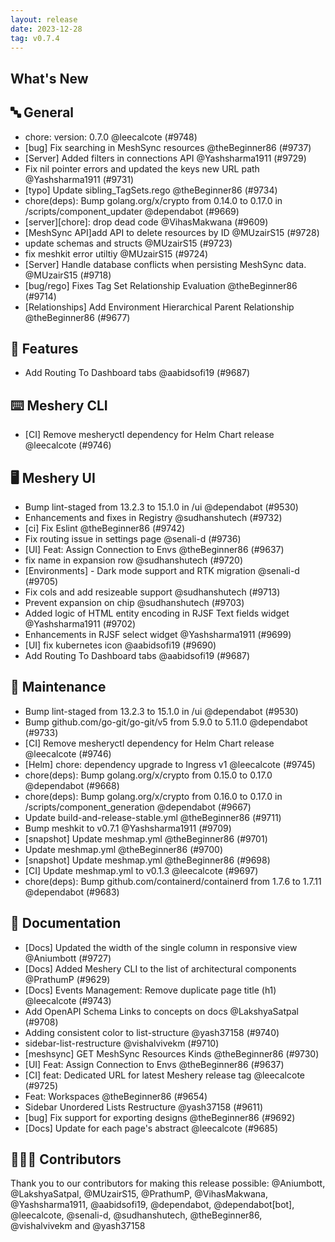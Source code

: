 ```yaml
---
layout: release
date: 2023-12-28
tag: v0.7.4
---
```


## What's New
## 🔤 General
- chore: version: 0.7.0 @leecalcote (#9748)
- [bug] Fix searching in MeshSync resources @theBeginner86 (#9737)
- [Server] Added filters in connections API @Yashsharma1911 (#9729)
- Fix nil pointer errors and updated the keys new URL path @Yashsharma1911 (#9731)
- [typo] Update sibling_TagSets.rego @theBeginner86 (#9734)
- chore(deps): Bump golang.org/x/crypto from 0.14.0 to 0.17.0 in /scripts/component_updater @dependabot (#9669)
- [server]\[chore\]: drop dead code @VihasMakwana (#9609)
- [MeshSync API]add API to delete resources by ID @MUzairS15 (#9728)
- update schemas and structs @MUzairS15 (#9723)
- fix meshkit error utiltiy @MUzairS15 (#9724)
- [Server] Handle database conflicts when persisting MeshSync data. @MUzairS15 (#9718)
- [bug/rego] Fixes Tag Set Relationship Evaluation @theBeginner86 (#9714)
- [Relationships] Add Environment Hierarchical Parent Relationship @theBeginner86 (#9677)

## 🚀 Features

- Add Routing To Dashboard tabs  @aabidsofi19 (#9687)

## ⌨️ Meshery CLI

- [CI] Remove mesheryctl dependency for Helm Chart release @leecalcote (#9746)

## 🖥 Meshery UI

- Bump lint-staged from 13.2.3 to 15.1.0 in /ui @dependabot (#9530)
- Enhancements and fixes in Registry @sudhanshutech (#9732)
- [ci] Fix Eslint  @theBeginner86 (#9742)
- Fix routing issue in settings page @senali-d (#9736)
- [UI] Feat: Assign Connection to Envs @theBeginner86 (#9637)
- fix name in expansion row @sudhanshutech (#9720)
- [Environments] - Dark mode support and RTK migration @senali-d (#9705)
- Fix cols and add resizeable support @sudhanshutech (#9713)
- Prevent expansion on chip @sudhanshutech (#9703)
- Added logic of HTML entity encoding in RJSF Text fields widget @Yashsharma1911 (#9702)
- Enhancements in RJSF select widget @Yashsharma1911 (#9699)
- [UI] fix kubernetes icon @aabidsofi19 (#9690)
- Add Routing To Dashboard tabs  @aabidsofi19 (#9687)

## 🧰 Maintenance

- Bump lint-staged from 13.2.3 to 15.1.0 in /ui @dependabot (#9530)
- Bump github.com/go-git/go-git/v5 from 5.9.0 to 5.11.0 @dependabot (#9733)
- [CI] Remove mesheryctl dependency for Helm Chart release @leecalcote (#9746)
- [Helm] chore: dependency upgrade to Ingress v1 @leecalcote (#9745)
- chore(deps): Bump golang.org/x/crypto from 0.15.0 to 0.17.0 @dependabot (#9668)
- chore(deps): Bump golang.org/x/crypto from 0.16.0 to 0.17.0 in /scripts/component_generation @dependabot (#9667)
- Update build-and-release-stable.yml @theBeginner86 (#9711)
- Bump meshkit to v0.7.1 @Yashsharma1911 (#9709)
- [snapshot] Update meshmap.yml @theBeginner86 (#9701)
- Update meshmap.yml @theBeginner86 (#9700)
- [snapshot] Update meshmap.yml @theBeginner86 (#9698)
- [CI] Update meshmap.yml to v0.1.3 @leecalcote (#9697)
- chore(deps): Bump github.com/containerd/containerd from 1.7.6 to 1.7.11 @dependabot (#9683)

## 📖 Documentation

- [Docs] Updated the width of the single column in responsive view @Aniumbott (#9727)
- [Docs] Added Meshery CLI to the list of architectural components @PrathumP (#9629)
- [Docs] Events Management: Remove duplicate page title (h1) @leecalcote (#9743)
- Add OpenAPI Schema Links to concepts on docs @LakshyaSatpal (#9708)
- Adding consistent color to list-structure @yash37158 (#9740)
- sidebar-list-restructure @vishalvivekm (#9710)
- [meshsync] GET MeshSync Resources Kinds @theBeginner86 (#9730)
- [UI] Feat: Assign Connection to Envs @theBeginner86 (#9637)
- [CI] feat: Dedicated URL for latest Meshery release tag @leecalcote (#9725)
- Feat: Workspaces @theBeginner86 (#9654)
- Sidebar Unordered Lists Restructure @yash37158 (#9611)
- [bug] Fix support for exporting designs   @theBeginner86 (#9692)
- [Docs] Update for each page's abstract @leecalcote (#9685)

## 👨🏽‍💻 Contributors

Thank you to our contributors for making this release possible:
@Aniumbott, @LakshyaSatpal, @MUzairS15, @PrathumP, @VihasMakwana, @Yashsharma1911, @aabidsofi19, @dependabot, @dependabot[bot], @leecalcote, @senali-d, @sudhanshutech, @theBeginner86, @vishalvivekm and @yash37158
